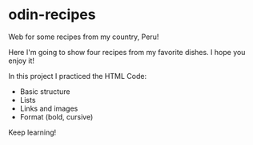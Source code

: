 # odin-recipes
Web for some recipes from my country, Peru!

Here I'm going to show four recipes from my favorite dishes. I hope you enjoy it!

In this project I practiced the HTML Code:

- Basic structure
- Lists
- Links and images
- Format (bold, cursive)

Keep learning!
